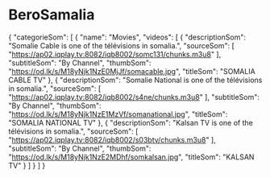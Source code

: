 # BeroSamalia
{
"categorieSom": [
{
"name": "Movies",
"videos": [
{
"descriptionSom": "Somalie Cable is one of the télévisions in somalia.",
"sourceSom": [
"https://ap02.iqplay.tv:8082/iqb8002/somc131/chunks.m3u8"
],
"subtitleSom": "By Channel",
"thumbSom": "https://od.lk/s/M18yNjk1NzE0MjJf/somacable.jpg",
"titleSom": "SOMALIA CABLE TV"
},
{
"descriptionSom": "Somalie National is one of the télévisions in somalia.",
"sourceSom": [
"https://ap02.iqplay.tv:8082/iqb8002/s4ne/chunks.m3u8"
],
"subtitleSom": "By Channel",
"thumbSom": "https://od.lk/s/M18yNjk1NzE1MzVf/somanational.jpg",
"titleSom": "SOMALIA NATIONAL TV"
},
{
"descriptionSom": "Kalsan TV is one of the télévisions in somalia.",
"sourceSom": [
"https://ap02.iqplay.tv:8082/iqb8002/s03btv/chunks.m3u8"
],
"subtitleSom": "By Channel",
"thumbSom": "https://od.lk/s/M18yNjk1NzE2MDhf/somkalsan.jpg",
"titleSom": "KALSAN TV"
}
]
}
]
}
